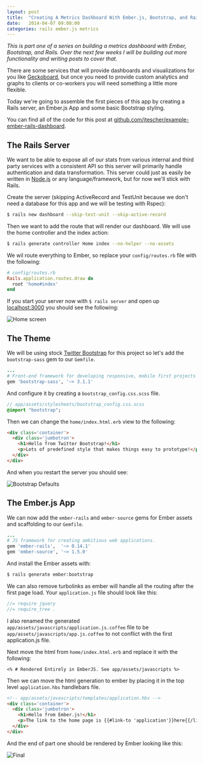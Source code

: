 ```yaml
---
layout: post
title:  "Creating A Metrics Dashboard With Ember.js, Bootstrap, and Rails - Part 1"
date:   2014-04-07 09:00:00
categories: rails ember.js metrics
---
```


_This is part one of a series on building a metrics dashboard with Ember, Bootstrap, and Rails. Over the next few weeks
I will be building out more functionality and writing posts to cover that._

There are some services that will provide dashboards and visualizations for you like
[Geckoboard](http://www.geckoboard.com/), but once you need to provide custom analytics and graphs to clients or
co-workers you will need something a little more flexible.

Today we're going to assemble the first pieces of this app by creating a Rails server, an Ember.js App and some basic
Bootstrap styling.

You can find all of the code for this post at
[github.com/jtescher/example-ember-rails-dashboard](https://github.com/jtescher/example-ember-rails-dashboard).

The Rails Server
----------------

We want to be able to expose all of our stats from various internal and third party services with a consistent API so
this server will primarily handle authentication and data transformation. This server could just as easily be written
in [Node.js](http://nodejs.org/) or any language/framework, but for now we'll stick with Rails.

Create the server (skipping ActiveRecord and TestUnit because we don't need a database for this app and we will be
testing with Rspec):

```bash
$ rails new dashboard --skip-test-unit --skip-active-record
```

Then we want to add the route that will render our dashboard. We will use the home controller and the index action:

```bash
$ rails generate controller Home index --no-helper --no-assets
```

We wil route everything to Ember, so replace your `config/routes.rb` file with the following:

```ruby
# config/routes.rb
Rails.application.routes.draw do
  root 'home#index'
end
```

If you start your server now with `$ rails server` and open up [localhost:3000](http://localhost:3000) you should see
the following:

![Home screen](https://jtescher.github.io/assets/creating-a-metrics-dashboard-with-ember-and-rails-part-one/home-screen.png)

The Theme
---------

We will be using stock [Twitter Bootstrap](http://getbootstrap.com/) for this project so let's add the `bootstrap-sass`
gem to our `Gemfile`.

```ruby
...
# Front-end framework for developing responsive, mobile first projects on the web.
gem 'bootstrap-sass', '~> 3.1.1'
```

And configure it by creating a `bootstrap_config.css.scss` file.

```sass
// app/assets/stylesheets/bootstrap_config.css.scss
@import "bootstrap";
```

Then we can change the `home/index.html.erb` view to the following:

```html
<div class='container'>
  <div class='jumbotron'>
    <h1>Hello from Twitter Bootstrap!</h1>
    <p>Lots of predefined style that makes things easy to prototype!</p>
  </div>
</div>
```

And when you restart the server you should see:

![Bootstrap Defaults](https://jtescher.github.io/assets/creating-a-metrics-dashboard-with-ember-and-rails-part-one/bootstrap-defaults.png)

The Ember.js App
----------------


We can now add the `ember-rails` and `ember-source` gems for Ember assets and scaffolding to our `Gemfile`.

```ruby
...
# JS framework for creating ambitious web applications.
gem 'ember-rails',  '~> 0.14.1'
gem 'ember-source', '~> 1.5.0'
```

And install the Ember assets with:

```bash
$ rails generate ember:bootstrap
```

We can also remove turbolinks as ember will handle all the routing after the first page load. Your `application.js` file
should look like this:

```js
//= require jquery
//= require_tree .
```

I also renamed the generated `app/assets/javascripts/application.js.coffee` file to be
`app/assets/javascripts/app.js.coffee` to not conflict with the first application.js file.

Next move the html from `home/index.html.erb` and replace it with the following:

```erb
<% # Rendered Entirely in EmberJS. See app/assets/javascripts %>
```

Then we can move the html generation to ember by placing it in the top level `application.hbs` handlebars file.

```html
<!-- app/assets/javascripts/templates/application.hbs -->
<div class='container'>
  <div class='jumbotron'>
    <h1>Hello from Ember.js!</h1>
    <p>The link to the home page is {{#link-to 'application'}}here{{/link-to}}</p>
  </div>
</div>
```

And the end of part one should be rendered by Ember looking like this:

![Final](https://jtescher.github.io/assets/creating-a-metrics-dashboard-with-ember-and-rails-part-one/ember-home-screen.png)
